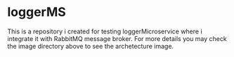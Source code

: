 # loggerMS
This is a repository i created for testing loggerMicroservice where i integrate it with RabbitMQ message broker.
For more details you may check the image directory above to see the archetecture image.
